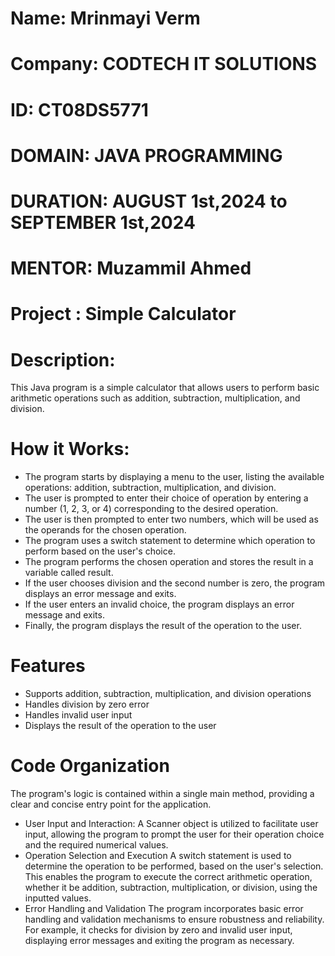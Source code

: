 # Name: Mrinmayi Verm
# Company: CODTECH IT SOLUTIONS
# ID: CT08DS5771
# DOMAIN: JAVA PROGRAMMING
# DURATION: AUGUST 1st,2024 to SEPTEMBER 1st,2024
# MENTOR: Muzammil Ahmed 
# Project : Simple Calculator

# Description:
This Java program is a simple calculator that allows users to perform basic arithmetic operations such as addition, subtraction, multiplication, and division.

# How it Works:
- The program starts by displaying a menu to the user, listing the available operations: addition, subtraction, multiplication, and division.
- The user is prompted to enter their choice of operation by entering a number (1, 2, 3, or 4) corresponding to the desired operation.
- The user is then prompted to enter two numbers, which will be used as the operands for the chosen operation.
- The program uses a switch statement to determine which operation to perform based on the user's choice.
- The program performs the chosen operation and stores the result in a variable called result.
- If the user chooses division and the second number is zero, the program displays an error message and exits.
- If the user enters an invalid choice, the program displays an error message and exits.
- Finally, the program displays the result of the operation to the user.
  
# Features
- Supports addition, subtraction, multiplication, and division operations
- Handles division by zero error
- Handles invalid user input
- Displays the result of the operation to the user

# Code Organization
The program's logic is contained within a single main method, providing a clear and concise entry point for the application.

- User Input and Interaction:
  A Scanner object is utilized to facilitate user input, allowing the program to prompt the user for their operation choice and the required numerical values.
- Operation Selection and Execution
  A switch statement is used to determine the operation to be performed, based on the user's selection. This enables the program to execute the correct arithmetic operation, whether it be addition, subtraction, 
  multiplication, or division, using the inputted values.
- Error Handling and Validation
  The program incorporates basic error handling and validation mechanisms to ensure robustness and reliability. For example, it checks for division by zero and invalid user input, displaying error messages and 
  exiting the program as necessary.

